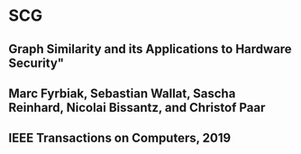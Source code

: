 # SCG
## Graph Similarity and its Applications to Hardware Security"
## Marc Fyrbiak, Sebastian Wallat, Sascha Reinhard, Nicolai Bissantz, and Christof Paar
## IEEE Transactions on Computers, 2019
